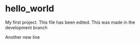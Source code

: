 # hello_world
My first project.
This file has been edited. 
This was made in the development branch

Another new line
